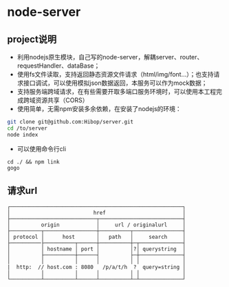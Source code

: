 # node-server
## project说明
+ 利用nodejs原生模块，自己写的node-server，解耦server、router、requestHandler、dataBase；
+ 使用fs文件读取，支持返回静态资源文件请求（html/img/font...）；也支持请求接口调试，可以使用模拟json数据返回，本服务可以作为mock数据；
+ 支持服务端跨域请求，在有些需要开取多端口服务环境时，可以使用本工程完成跨域资源共享（CORS）
+ 使用简单，无需npm安装多余依赖，在安装了nodejs的环境：

```bash
git clone git@github.com:Hibop/server.git
cd /to/server
node index
```
+ 可以使用命令行cli
```
cd ./ && npm link
gogo
```


## 请求url
```
┌────────────────────────────────────────────────────────┐
│                           href                         │
├────────────────────────────┬───────────────────────────┤
│          origin            │     url / originalurl     │
├──────────┬─────────────────┼──────────┬────────────────┤
│ protocol │      host       │   path   │     search     │
├──────────├──────────┬──────┼──────────┼─┬──────────────┤
│          │ hostname │ port │          │?│ querystring  │
│          ├──────────┼──────┤          ├─┼──────────────┤
│          │          │      │          │ │              │
|  http:  // host.com : 8080   /p/a/t/h  ?  query=string │
│          │          │      │          │ │              │
└──────────┴──────────┴──────┴──────────┴─┴──────────────┘
```
